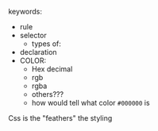keywords:
- rule
- selector
  - types of:
- declaration
- COLOR:
  - Hex decimal
  - rgb
  - rgba
  - others???
  - how would tell what color `#000000` is

Css is the "feathers" the styling
